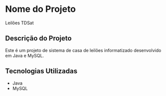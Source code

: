 # Nome do Projeto

Leilões TDSat

## Descrição do Projeto

Este é um projeto de sistema de casa de leilões informatizado desenvolvido em Java e MySQL.

## Tecnologias Utilizadas

- Java
- MySQL